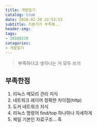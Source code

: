 ```yaml
---
title: 개발일기
catalog: true
date: 2018-02-20 22:53:53
subtitle: 기본기가 부족해..
header-img:
tags:
- 20180220
catagories:
- 개발일기
---
```

> 부족하다고 생각나는 거 모두 쓰기
## 부족한점
1. 리눅스 메모리 관리 지식
1. 네트워크 레이어 정확한 차이점(http)
1. 도커 네트워크 지식
1. 리눅스 명령어 find/top 하나하나 자세하게
1. 제일 기본인 자료구조... 흑